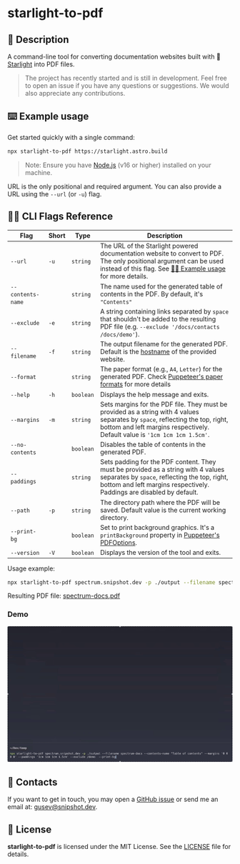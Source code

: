 # starlight-to-pdf

## 📖 Description <a id="description"></a>

A command-line tool for converting documentation websites built with
🌟[Starlight](https://starlight.astro.build) into PDF files.

> The project has recently started and is still in development. Feel free to
> open an issue if you have any questions or suggestions. We would also
> appreciate any contributions.

## ⌨️ Example usage <a id="usage"></a>

Get started quickly with a single command:

```bash
npx starlight-to-pdf https://starlight.astro.build
```

> Note: Ensure you have [Node.js](https://nodejs.org) (v16 or higher) installed
> on your machine.

URL is the only positional and required argument. You can also provide a URL
using the `--url` (or `-u`) flag.

## 👨‍💻 CLI Flags Reference <a id="flags"></a>

| Flag              | Short | Type      | Description                                                                                                                                                                                                   |
| ----------------- | ----- | --------- | ------------------------------------------------------------------------------------------------------------------------------------------------------------------------------------------------------------- |
| `--url`           | `-u`  | `string`  | The URL of the Starlight powered documentation website to convert to PDF. The only positional argument can be used instead of this flag. See [👨‍💻 Example usage](#usage) for more details.                     |
| `--contents-name` |       | `string`  | The name used for the generated table of contents in the PDF. By default, it's `"Contents"`                                                                                                                   |
| `--exclude`       | `-e`  | `string`  | A string containing links separated by `space` that shouldn't be added to the resulting PDF file (e.g. `--exclude '/docs/contacts /docs/demo'`).                                                              |
| `--filename`      | `-f`  | `string`  | The output filename for the generated PDF. Default is the [hostname](https://developer.mozilla.org/en-US/docs/Web/API/URL/hostname) of the provided website.                                                  |
| `--format`        |       | `string`  | The paper format (e.g., `A4`, `Letter`) for the generated PDF. Check [Puppeteer's paper formats](https://pptr.dev/api/puppeteer.paperformat) for more details                                                 |
| `--help`          | `-h`  | `boolean` | Displays the help message and exits.                                                                                                                                                                          |
| `--margins`       | `-m`  | `string`  | Sets margins for the PDF file. They must be provided as a string with 4 values separates by `space`, reflecting the top, right, bottom and left margins respectively. Default value is `'1cm 1cm 1cm 1.5cm'`. |
| `--no-contents`   |       | `boolean` | Disables the table of contents in the generated PDF.                                                                                                                                                          |
| `--paddings`      |       | `string`  | Sets padding for the PDF content. They must be provided as a string with 4 values separates by `space`, reflecting the top, right, bottom and left margins respectively. Paddings are disabled by default.    |
| `--path`          | `-p`  | `string`  | The directory path where the PDF will be saved. Default value is the current working directory.                                                                                                               |
| `--print-bg`      |       | `boolean` | Set to print background graphics. It's a `printBackground` property in [Puppeteer's PDFOptions](https://pptr.dev/api/puppeteer.pdfoptions/).                                                                  |
| `--version`       | `-V`  | `boolean` | Displays the version of the tool and exits.                                                                                                                                                                   |

Usage example:

```bash
npx starlight-to-pdf spectrum.snipshot.dev -p ./output --filename spectrum-docs --contents-name "Table of contents" --margins '0 0 0 0' --paddings '1cm 1cm 1cm 1.5cm' --exclude /demo  --print-bg
```

Resulting PDF file: [spectrum-docs.pdf](./readme_assets/spectrum-docs.pdf)

### Demo

![Usage demo](./readme_assets/demo.gif)

## 📨 Contacts <a id="contacts"></a>

If you want to get in touch, you may open a
[GitHub issue](https://github.com/Linkerin/starlight-to-pdf/issues) or send me
an email at: [gusev@snipshot.dev](mailto:gusev@snipshot.dev).

## 🪪 License <a id="license"></a>

**starlight-to-pdf** is licensed under the MIT License. See the
[LICENSE](https://github.com/Linkerin/starlight-to-pdf/blob/main/LICENSE) file
for details.
